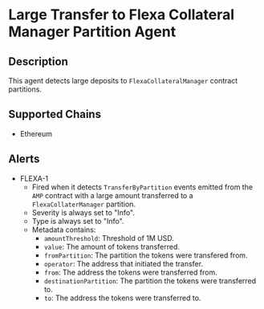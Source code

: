 # Large Transfer to Flexa Collateral Manager Partition Agent

## Description

This agent detects large deposits to `FlexaCollateralManager` contract partitions.

## Supported Chains

- Ethereum

## Alerts

- FLEXA-1 
    * Fired when it detects `TransferByPartition` events emitted from the `AMP` contract with a large amount transferred to a `FlexaCollaterManager` partition.
    * Severity is always set to "Info".
    * Type is always set to "Info".
    * Metadata contains: 
        * `amountThreshold`: Threshold of 1M USD.
        * `value`: The amount of tokens transferred.
        * `fromPartition`: The partition the tokens were transfered from.
        * `operator`: The address that initiated the transfer.
        * `from`: The address the tokens were transferred from.
        * `destinationPartition`: The partition the tokens were transferred to.
        * `to`: The address the tokens were transferred to.